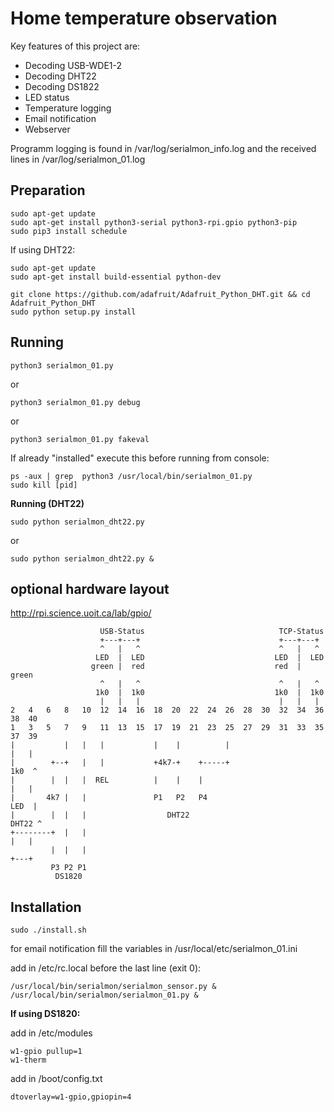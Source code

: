 # Home temperature observation

Key features of this project are:
* Decoding USB-WDE1-2
* Decoding DHT22
* Decoding DS1822
* LED status
* Temperature logging
* Email notification
* Webserver

Programm logging is found in /var/log/serialmon_info.log and the received lines in /var/log/serialmon_01.log

## Preparation
```
sudo apt-get update
sudo apt-get install python3-serial python3-rpi.gpio python3-pip
sudo pip3 install schedule
```

If using DHT22:
```
sudo apt-get update
sudo apt-get install build-essential python-dev

git clone https://github.com/adafruit/Adafruit_Python_DHT.git && cd Adafruit_Python_DHT
sudo python setup.py install
```

## Running
```
python3 serialmon_01.py
```
or
```
python3 serialmon_01.py debug
```
or
```
python3 serialmon_01.py fakeval
```
If already "installed" execute this before running from console:
```
ps -aux | grep  python3 /usr/local/bin/serialmon_01.py
sudo kill [pid]
```

**Running (DHT22)**
```
sudo python serialmon_dht22.py
```
or
```
sudo python serialmon_dht22.py &
```

## optional hardware layout
http://rpi.science.uoit.ca/lab/gpio/
```
                    USB-Status                              TCP-Status
                    +---+---+                               +---+---+
                    ^   |   ^                               ^   |   ^
                   LED  |  LED                             LED  |  LED
                  green |  red                             red  | green
                    ^   |   ^                               ^   |   ^
                   1k0  |  1k0                             1k0  |  1k0
                    |   |   |                               |   |   |
2   4   6   8   10  12  14  16  18  20  22  24  26  28  30  32  34  36  38  40
1   3   5   7   9   11  13  15  17  19  21  23  25  27  29  31  33  35  37  39
|           |   |   |           |    |          |                       |   |
|        +--+   |   |           +4k7-+    +-----+                      1k0  ^
|        |  |   |  REL          |    |    |                             |   |
|       4k7 |   |               P1   P2   P4                           LED  |
|        |  |   |                  DHT22                              DHT22 ^
+--------+  |   |                                                       |   |
         |  |   |                                                       +---+
         P3 P2 P1
          DS1820
```

## Installation
```
sudo ./install.sh
```
for email notification fill the variables in /usr/local/etc/serialmon_01.ini

add in /etc/rc.local before the last line (exit 0):
```
/usr/local/bin/serialmon/serialmon_sensor.py &
/usr/local/bin/serialmon/serialmon_01.py &
```

**If using DS1820:**

add in /etc/modules
```
w1-gpio pullup=1
w1-therm
```

add in /boot/config.txt
```
dtoverlay=w1-gpio,gpiopin=4
```
